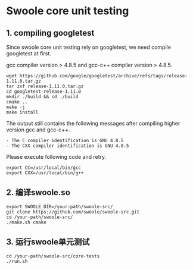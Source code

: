 **Swoole core unit testing**
===========
## **1. compiling googletest**
Since swoole core unit testing rely on googletest, we need compile googletest at first.

gcc compiler version > 4.8.5 and gcc-c++ compiler version > 4.8.5.
```shell
wget https://github.com/google/googletest/archive/refs/tags/release-1.11.0.tar.gz
tar zxf release-1.11.0.tar.gz
cd googletest-release-1.11.0
mkdir ./build && cd ./build
cmake ..
make -j
make install
```
The output still contains the following messages after compiling higher version gcc and gcc-c++.

```shell
- The C compiler identification is GNU 4.8.5
- The CXX compiler identification is GNU 4.8.5
```
Please execute following code and retry.
```shell
export CC=/usr/local/bin/gcc
export CXX=/usr/local/bin/g++
```

## **2. 编译swoole.so**
```shell
export SWOOLE_DIR=/your-path/swoole-src/
git clone https://github.com/swoole/swoole-src.git
cd /your-path/swoole-src/
./make.sh cmake
```

## **3. 运行swoole单元测试**
```shell
cd /your-path/swoole-src/core-tests
./run.sh
```